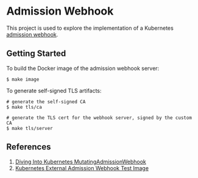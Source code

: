 # Admission Webhook
This project is used to explore the implementation of a Kubernetes [admission webhook](https://kubernetes.io/docs/reference/access-authn-authz/extensible-admission-controllers/#admission-webhooks).

## Getting Started
To build the Docker image of the admission webhook server:
```
$ make image
```

To generate self-signed TLS artifacts:
```
# generate the self-signed CA
$ make tls/ca

# generate the TLS cert for the webhook server, signed by the custom CA
$ make tls/server
```

## References

1. [Diving Into Kubernetes MutatingAdmissionWebhook](https://medium.com/ibm-cloud/diving-into-kubernetes-mutatingadmissionwebhook-6ef3c5695f74)
1. [Kubernetes External Admission Webhook Test Image](https://github.com/kubernetes/kubernetes/tree/v1.10.0-beta.1/test/images/webhook)
